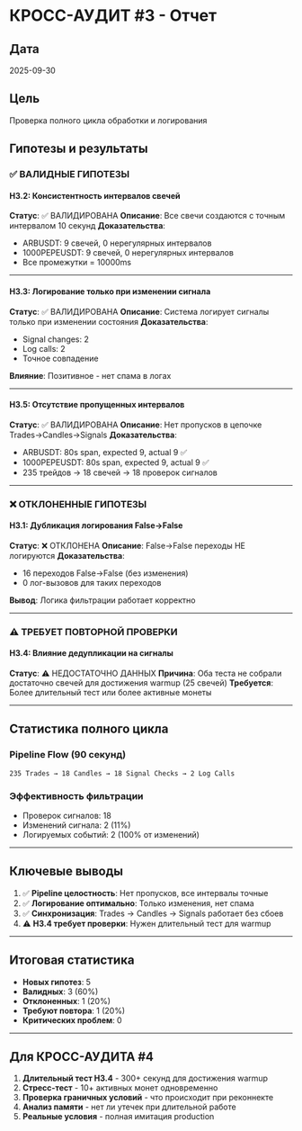 # КРОСС-АУДИТ #3 - Отчет

## Дата
2025-09-30

## Цель
Проверка полного цикла обработки и логирования

## Гипотезы и результаты

### ✅ ВАЛИДНЫЕ ГИПОТЕЗЫ

#### H3.2: Консистентность интервалов свечей
**Статус**: ✅ ВАЛИДИРОВАНА
**Описание**: Все свечи создаются с точным интервалом 10 секунд
**Доказательства**:
- ARBUSDT: 9 свечей, 0 нерегулярных интервалов
- 1000PEPEUSDT: 9 свечей, 0 нерегулярных интервалов
- Все промежутки = 10000ms

---

#### H3.3: Логирование только при изменении сигнала
**Статус**: ✅ ВАЛИДИРОВАНА
**Описание**: Система логирует сигналы только при изменении состояния
**Доказательства**:
- Signal changes: 2
- Log calls: 2
- Точное совпадение

**Влияние**: Позитивное - нет спама в логах

---

#### H3.5: Отсутствие пропущенных интервалов
**Статус**: ✅ ВАЛИДИРОВАНА
**Описание**: Нет пропусков в цепочке Trades→Candles→Signals
**Доказательства**:
- ARBUSDT: 80s span, expected 9, actual 9 ✅
- 1000PEPEUSDT: 80s span, expected 9, actual 9 ✅
- 235 трейдов → 18 свечей → 18 проверок сигналов

---

### ❌ ОТКЛОНЕННЫЕ ГИПОТЕЗЫ

#### H3.1: Дубликация логирования False→False
**Статус**: ❌ ОТКЛОНЕНА
**Описание**: False→False переходы НЕ логируются
**Доказательства**:
- 16 переходов False→False (без изменения)
- 0 лог-вызовов для таких переходов

**Вывод**: Логика фильтрации работает корректно

---

### ⚠️ ТРЕБУЕТ ПОВТОРНОЙ ПРОВЕРКИ

#### H3.4: Влияние дедупликации на сигналы
**Статус**: ⚠️ НЕДОСТАТОЧНО ДАННЫХ
**Причина**: Оба теста не собрали достаточно свечей для достижения warmup (25 свечей)
**Требуется**: Более длительный тест или более активные монеты

---

## Статистика полного цикла

### Pipeline Flow (90 секунд)
```
235 Trades → 18 Candles → 18 Signal Checks → 2 Log Calls
```

### Эффективность фильтрации
- Проверок сигналов: 18
- Изменений сигнала: 2 (11%)
- Логируемых событий: 2 (100% от изменений)

---

## Ключевые выводы

1. ✅ **Pipeline целостность**: Нет пропусков, все интервалы точные
2. ✅ **Логирование оптимально**: Только изменения, нет спама
3. ✅ **Синхронизация**: Trades → Candles → Signals работает без сбоев
4. ⚠️ **H3.4 требует проверки**: Нужен длительный тест для warmup

---

## Итоговая статистика

- **Новых гипотез**: 5
- **Валидных**: 3 (60%)
- **Отклоненных**: 1 (20%)
- **Требуют повтора**: 1 (20%)
- **Критических проблем**: 0

---

## Для КРОСС-АУДИТА #4

1. **Длительный тест H3.4** - 300+ секунд для достижения warmup
2. **Стресс-тест** - 10+ активных монет одновременно
3. **Проверка граничных условий** - что происходит при реконнекте
4. **Анализ памяти** - нет ли утечек при длительной работе
5. **Реальные условия** - полная имитация production